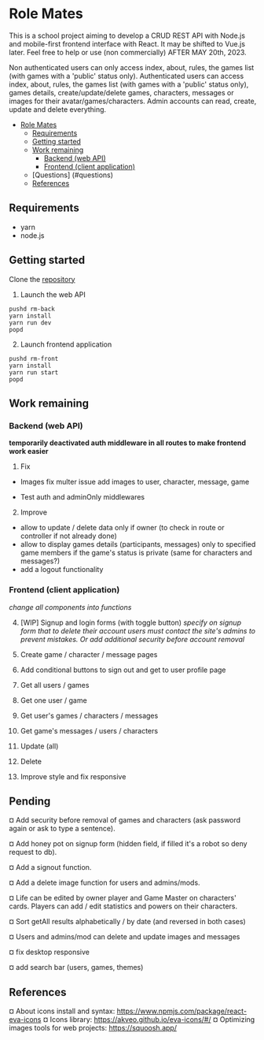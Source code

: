 # Role Mates

This is a school project aiming to develop a CRUD REST API with Node.js and mobile-first frontend interface with React. It may be shifted to Vue.js later.
Feel free to help or use (non commercially) AFTER MAY 20th, 2023.

Non authenticated users can only access index, about, rules, the games list (with games with a 'public' status only).
Authenticated users can access index, about, rules, the games list (with games with a 'public' status only), games details, create/update/delete games, characters, messages or images for their avatar/games/characters.
Admin accounts can read, create, update and delete everything.

- [Role Mates](#role-mates)
  - [Requirements](#requirements)
  - [Getting started](#getting-started)
  - [Work remaining](#work-remaining)
    - [Backend (web API)](#backend-web-api)
    - [Frontend (client application)](#frontend-client-application)
  - [Questions] (#questions)
  - [References](#references)

## Requirements

- yarn
- node.js

## Getting started

Clone the [repository](https://github.com/kimt0t0/Role-Mates/)

1. Launch the web API

```
pushd rm-back
yarn install
yarn run dev
popd
```

2. Launch frontend application

```
pushd rm-front
yarn install
yarn run start
popd
```

## Work remaining

### Backend (web API)

**temporarily deactivated auth middleware in all routes to make frontend work easier**

1. Fix

- Images
  fix multer issue
  add images to user, character, message, game

- Test auth and adminOnly middlewares

2. Improve

- allow to update / delete data only if owner (to check in route or controller if not already done)
- allow to display games details (participants, messages) only to specified game members if the game's status is private (same for characters and messages?)
- add a logout functionality

### Frontend (client application)

_change all components into functions_

4. [WIP] Signup and login forms (with toggle button)
   _specify on signup form that to delete their account users must contact the site's admins to prevent mistakes. Or add additional security before account removal_

5. Create game / character / message pages

6. Add conditional buttons to sign out and get to user profile page

7. Get all users / games

8. Get one user / game

9. Get user's games / characters / messages

10. Get game's messages / users / characters

11. Update (all)

12. Delete

13. Improve style and fix responsive

## Pending

¤ Add security before removal of games and characters (ask password again or ask to type a sentence).

¤ Add honey pot on signup form (hidden field, if filled it's a robot so deny request to db).

¤ Add a signout function.

¤ Add a delete image function for users and admins/mods.

¤ Life can be edited by owner player and Game Master on characters' cards. Players can add / edit statistics and powers on their characters.

¤ Sort getAll results alphabetically / by date (and reversed in both cases)

¤ Users and admins/mod can delete and update images and messages

¤ fix desktop responsive

¤ add search bar (users, games, themes)

## References

¤ About icons install and syntax: https://www.npmjs.com/package/react-eva-icons
¤ Icons library: https://akveo.github.io/eva-icons/#/
¤ Optimizing images tools for web projects: https://squoosh.app/
